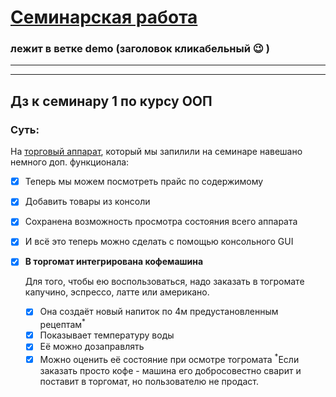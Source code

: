 # [Семинарская работа](https://github.com/AlexeyDmitrich/objOrientSeminar1/tree/demo) 
### лежит в ветке **demo** (заголовок кликабельный :wink: )
-----

-----
## Дз к семинару 1 по курсу ООП
### Суть:
На [торговый аппарат](https://github.com/AlexeyDmitrich/objOrientSeminar1/tree/demo), который мы запилили на семинаре навешано немного доп. функционала:
  - [x] Теперь мы можем посмотреть прайс по содержимому
  - [x] Добавить товары из консоли
  - [x] Сохранена возможность просмотра состояния всего аппарата
  - [x] И всё это теперь можно сделать с помощью консольного GUI
  - [x] **В торгомат интегрирована кофемашина**
    
    Для того, чтобы ею воспользоваться, надо заказать в тогромате капучино, эспрессо, латте или американо.
    - [x] Она создаёт новый напиток по 4м предустановленным рецептам<sup>*</sup>
    - [x] Показывает температуру воды
    - [x] Её можно дозаправлять 
    - [x] Можно оценить её состояние при осмотре тогромата
<sup>*</sup>Если заказать просто кофе - машина его добросовестно сварит и поставит в торгомат, но пользователю не продаст.
